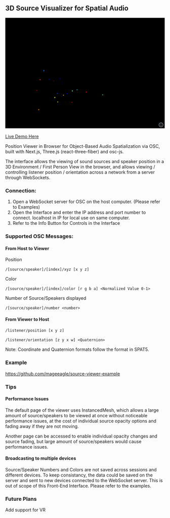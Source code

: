## 3D Source Visualizer for Spatial Audio

![](./docs/example.gif)

[Live Demo Here](https://source-viewer.vercel.app/)

Position Viewer in Browser for Object-Based Audio Spatialization via OSC, built with Next.js, Three.js (react-three-fiber) and osc-js.

The interface allows the viewing of sound sources and speaker position in a 3D Environment / First Person View in the browser, and allows viewing / controlling listener position / orientation across a network from a server through WebSockets.

### Connection:
1) Open a WebSocket server for OSC on the host computer. (Please refer to Examples)
2) Open the Interface and enter the IP address and port number to connect. localhost in IP for local use on same computer.
3) Refer to the Info Button for Controls in the Interface

### Supported OSC Messages:
#### From Host to Viewer
Position
```
/[source/speaker]/[index]/xyz [x y z]
```
Color
```
/[source/speaker]/[index]/color [r g b a] <Normalized Value 0-1>
```
Number of Source/Speakers displayed
```
/[source/speaker]/number <number>
```
#### From Viewer to Host
```
/listener/position [x y z]
```
```
/listener/orientation [z y x w] <Quaternion>
```
Note: Coordinate and Quaternion formats follow the format in SPAT5.

### Example
https://github.com/mageeagle/source-viewer-example

### Tips

#### Performance Issues
The default page of the viewer uses InstancedMesh, which allows a large amount of source/speakers to be viewed at once without noticeable performance issues, 
at the cost of individual source opacity options and fading away if they are not moving.

Another page can be accessed to enable individual opacity changes and source fading, but large amount of source/speakers would cause performance issues.


#### Broadcasting to multiple devices
Source/Speaker Numbers and Colors are not saved across sessions and different devices. To keep consistancy, the data could be saved on the server and sent to new devices connected to the WebSocket server. This is out of scope of this Front-End Interface. Please refer to the examples.

### Future Plans
Add support for VR
